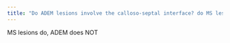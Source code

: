 ```yaml
---
title: "Do ADEM lesions involve the calloso-septal interface? do MS lesions?"
---
```

MS lesions do, ADEM does NOT

